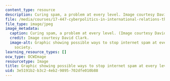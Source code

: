 ```yaml
---
content_type: resource
description: Curing spam, a problem at every level. Image courtesy David Clark.
file: /media/courses/17-447-cyberpolitics-in-international-relations-theory-methods-policy-fall-2011/3e5191b2b3c24eb29895702dfe010b88_17-447f11-th.jpg
file_type: image/jpeg
image_metadata:
  caption: Curing spam, a problem at every level. (Image courtesy David Clark.)
  credit: Image courtesy David Clark.
  image-alt: Graphic showing possible ways to stop internet spam at every level of
    society.
learning_resource_types: []
ocw_type: OCWImage
resourcetype: Image
title: Graphic showing possible ways to stop internet spam at every level of society
uid: 3e5191b2-b3c2-4eb2-9895-702dfe010b88
---
```

